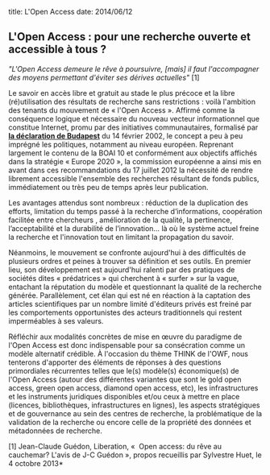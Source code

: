 title: L'Open Access
date: 2014/06/12


## L'Open Access : pour une recherche ouverte et accessible à tous ?


*"L'Open Access demeure le rêve à poursuivre, [mais] il faut l'accompagner des moyens permettant d'éviter ses dérives actuelles"* [1]


Le savoir en accès libre et gratuit au stade le plus précoce et la libre (ré)utilisation des résultats de recherche sans restrictions : voilà l'ambition des tenants du mouvement de « l'Open Access ». Affirmé comme la conséquence logique et nécessaire du nouveau vecteur informationnel que constitue Internet, promu par des initiatives communautaires, formalisé par **[la déclaration de Budapest](http://www.budapestopenaccessinitiative.org/)** du 14 février 2002, le concept a peu à peu imprégné les politiques, notamment au niveau européen. Reprenant largement le contenu de la BOAI 10 et conformément aux objectifs affichés dans la stratégie « Europe 2020 », la commission européenne a ainsi mis en avant dans ces recommandations du 17 juillet 2012 la nécessité de rendre librement accessible l'ensemble des recherches résultant de fonds publics, immédiatement ou très peu de temps après leur publication.


Les avantages attendus sont nombreux : réduction de la duplication des efforts, limitation du temps passé à la recherche d’informations, coopération facilitée entre chercheurs , amélioration de la qualité, la pertinence, l’acceptabilité et la durabilité de l’innovation… là où le système actuel freine la recherche et l'innovation tout en limitant la propagation du savoir.  


Néanmoins, le mouvement se confronte aujourd'hui à des difficultés de plusieurs ordres et peines à trouver sa définition et ses outils. En premier lieu, son développement est aujourd'hui ralenti par des pratiques de sociétés dites « prédatrices » qui cherchent à « surfer » sur la vague, entachant la réputation du modèle et questionnant la qualité de la recherche générée. Parallèlement, cet élan qui est né en réaction à la captation des articles scientifiques par un nombre limité d'éditeurs privés est freiné par les comportements opportunistes des acteurs traditionnels qui restent imperméables à ses valeurs. 


Réfléchir aux modalités concrètes de mise en œuvre du paradigme de l'Open Access est donc indispensable pour sa consécration comme un modèle alternatif crédible. À l'occasion du thème THINK de l'OWF, nous tenterons d'apporter des éléments de réponses à des questions primordiales récurrentes telles que le(s) modèle(s) économique(s) de l'Open Access (autour des différentes variantes que sont le gold open access, green open access, diamond open access, etc), les infrastructures et les instruments juridiques disponibles et/ou ceux à mettre en place (licences, bibliothèques, infrastructures en lignes), les aspects stratégiques et de gouvernance au sein des centres de recherche, la problématique de la validation de la recherche ou encore celle de la propriété des données et métadonnées de recherche. 
	
	
[1] Jean-Claude Guédon, Liberation, «  Open access: du rêve au cauchemar? L'avis de J-C Guédon », propos recueillis par Sylvestre Huet, le 4 octobre 2013*

